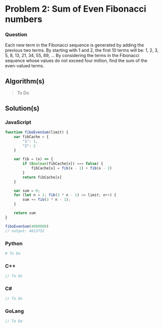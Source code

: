 # Problem 2: Sum of Even Fibonacci numbers

### Question
Each new term in the Fibonacci sequence is generated by adding the previous two terms. By starting with 1 and 2, the first 10 terms will be: 1, 2, 3, 5, 8, 13, 21, 34, 55, 89, ... By considering the terms in the Fibonacci sequence whose values do not exceed four million, find the sum of the even-valued terms.

## Algorithm(s)

> To Do

## Solution(s)

### JavaScript
```javascript
function fiboEvenSum(limit) {
    var fibCache = {
        "1": 1,
        "2": 2
    }

    var fib = (x) => {
        if (Boolean(fibCache[x]) === false) {
            fibCache[x] = fib(x - 1) + fib(x - 2)
        }
        return fibCache[x]
    }

    var sum = 0;
    for (let n = 1; fib(3 * n - 1) <= limit; n++) {
        sum += fib(3 * n - 1);
    }

    return sum
}

fiboEvenSum(4000000)
// output: 4613732
```
### Python
```python
# To Do
```
### C++
```cpp
// To Do
```
### C#
```c#
// To Do
```
### GoLang
```go
// To Do
```
